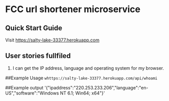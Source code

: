 # FCC url shortener microservice


## Quick Start Guide

Visit https://salty-lake-33377.herokuapp.com

## User stories fullfiled
1) I can get the IP address, language and operating system for my browser.


##Example Usage
`whttps://salty-lake-33377.herokuapp.com/api/whoami`

##Example output
'{"ipaddress":"220.253.233.206","language":"en-US","software":"Windows NT 6.1; Win64; x64"}'